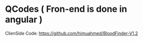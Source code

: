 # QCodes ( Fron-end is done in angular )
  ClienSide Code: https://github.com/himuahmed/BloodFinder-V1.2
